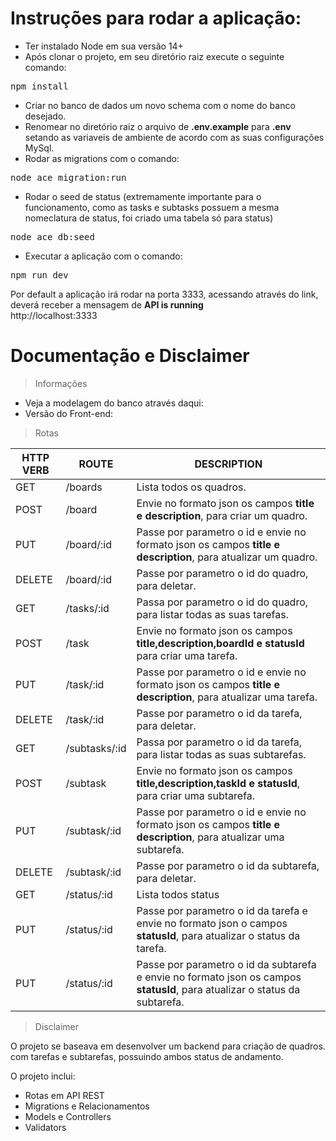 # Instruções para rodar a aplicação:

* Ter instalado Node em sua versão 14+
* Após clonar o projeto, em seu diretório raiz execute o seguinte comando:
<pre>npm install</pre>
* Criar no banco de dados um novo schema com o nome do banco desejado.
* Renomear no diretório raiz o arquivo de <b>.env.example</b> para <b>.env</b> setando as variaveis de ambiente de acordo com as suas configurações MySql.
* Rodar as migrations com o comando:
<pre>node ace migration:run</pre>
* Rodar o seed de status (extremamente importante para o funcionamento, como as tasks e subtasks possuem a mesma nomeclatura de status, foi criado uma tabela só para status)
<pre>node ace db:seed</pre>
* Executar a aplicação com o comando:
<pre>npm run dev</pre>

Por default a aplicação irá rodar na porta 3333, acessando através do link, deverá receber a mensagem de <b>API is running</b><br>
http://localhost:3333

# Documentação e Disclaimer

> Informações
* Veja a modelagem do banco através daqui:
* Versão do Front-end: 


> Rotas

| HTTP VERB           |  ROUTE              |  DESCRIPTION        |
| ------------------- | ------------------- | ------------------- |
|  GET                |  /boards            | Lista todos os quadros.|
|  POST               |  /board             | Envie no formato json os campos <b>title e description</b>, para criar um quadro.|
|  PUT               |  /board/:id             | Passe por parametro o id e envie no formato json os campos <b>title e description</b>, para atualizar um quadro.|
|  DELETE               |  /board/:id             | Passe por parametro o id do quadro, para deletar.|
|  GET                |  /tasks/:id            | Passa por parametro o id do quadro, para listar todas as suas tarefas.|
|  POST               |  /task             | Envie no formato json os campos <b>title,description,boardId e statusId</b> para criar uma tarefa.|
|  PUT               |  /task/:id             | Passe por parametro o id e envie no formato json os campos <b>title e description</b>, para atualizar uma tarefa.|
|  DELETE               |  /task/:id             | Passe por parametro o id da tarefa, para deletar.|
|  GET                |  /subtasks/:id            | Passa por parametro o id da tarefa, para listar todas as suas subtarefas.|
|  POST               |  /subtask             | Envie no formato json os campos <b>title,description,taskId e statusId</b>, para criar uma subtarefa.|
|  PUT               |  /subtask/:id             | Passe por parametro o id e envie no formato json os campos <b>title e description</b>, para atualizar uma subtarefa.|
|  DELETE               |  /subtask/:id             | Passe por parametro o id da subtarefa, para deletar.|
|  GET                |  /status/:id            | Lista todos status |
|  PUT               |  /status/:id             | Passe por parametro o id da tarefa e envie no formato json o campos <b>statusId</b>, para atualizar o status da tarefa.|
|  PUT               |  /status/:id             | Passe por parametro o id da subtarefa e envie no formato json os campos <b>statusId</b>, para atualizar o status da subtarefa.|


> Disclaimer


O projeto se baseava em desenvolver um backend para criação de quadros. com tarefas e subtarefas, possuindo ambos status de andamento.

O projeto inclui:

* Rotas em API REST
* Migrations e Relacionamentos
* Models e Controllers
* Validators

